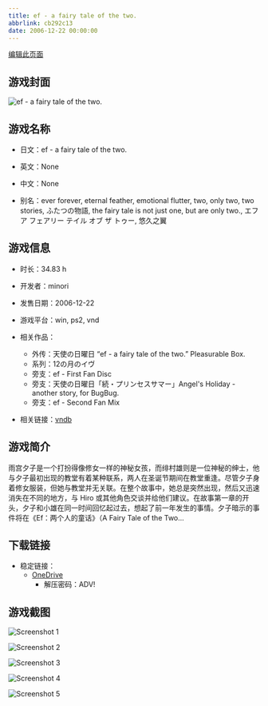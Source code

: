 ```yaml
---
title: ef - a fairy tale of the two.
abbrlink: cb292c13
date: 2006-12-22 00:00:00
---
```

[编辑此页面](https://github.com/ACG-3/ADV3-source/blob/main/source/_posts/games/ef%20-%20a%20fairy%20tale%20of%20the%20two.md)

## 游戏封面

![ef - a fairy tale of the two.](https://pan.timero.xyz/d/onedrive/img_lib_001/ef%20-%20a%20fairy%20tale%20of%20the%20two_cover.avif)


## 游戏名称

- 日文：ef - a fairy tale of the two.
- 英文：None
- 中文：None

- 别名：ever forever, eternal feather, emotional flutter, two, only two, two stories, ふたつの物語, the fairy tale is not just one, but are only two., エフ ア フェアリー テイル オブ ザ トゥー, 悠久之翼


## 游戏信息

- 时长：34.83 h
- 开发者：minori
- 发售日期：2006-12-22
- 游戏平台：win, ps2, vnd
- 相关作品：
   - 外传：天使の日曜日 “ef - a fairy tale of the two.” Pleasurable Box.
   - 系列：12の月のイヴ
   - 旁支：ef - First Fan Disc
   - 旁支：天使の日曜日「続・プリンセスサマー」Angel's Holiday - another story, for BugBug.
   - 旁支：ef - Second Fan Mix

- 相关链接：[vndb](https://vndb.org/v88)


## 游戏简介

雨宫夕子是一个打扮得像修女一样的神秘女孩，而绯村雄则是一位神秘的绅士，他与夕子最初出现的教堂有着某种联系，两人在圣诞节期间在教堂重逢。尽管夕子身着修女服装，但她与教堂并无关联。在整个故事中，她总是突然出现，然后又迅速消失在不同的地方，与 Hiro 或其他角色交谈并给他们建议。在故事第一章的开头，夕子和小雄在同一时间回忆起过去，想起了前一年发生的事情。夕子暗示的事件将在《Ef：两个人的童话》（A Fairy Tale of the Two...




## 下载链接

- 稳定链接：
    - [OneDrive](https://pan.timero.xyz/onedrive/adv_lib_001/ef%20-%20a%20fairy%20tale%20of%20the%20two)
        - 解压密码：ADV!



## 游戏截图


![Screenshot 1](https://pan.timero.xyz/d/onedrive/img_lib_001/ef%20-%20a%20fairy%20tale%20of%20the%20two_Screenshot_1.avif)

![Screenshot 2](https://pan.timero.xyz/d/onedrive/img_lib_001/ef%20-%20a%20fairy%20tale%20of%20the%20two_Screenshot_2.avif)

![Screenshot 3](https://pan.timero.xyz/d/onedrive/img_lib_001/ef%20-%20a%20fairy%20tale%20of%20the%20two_Screenshot_3.avif)

![Screenshot 4](https://pan.timero.xyz/d/onedrive/img_lib_001/ef%20-%20a%20fairy%20tale%20of%20the%20two_Screenshot_4.avif)

![Screenshot 5](https://pan.timero.xyz/d/onedrive/img_lib_001/ef%20-%20a%20fairy%20tale%20of%20the%20two_Screenshot_5.avif)


